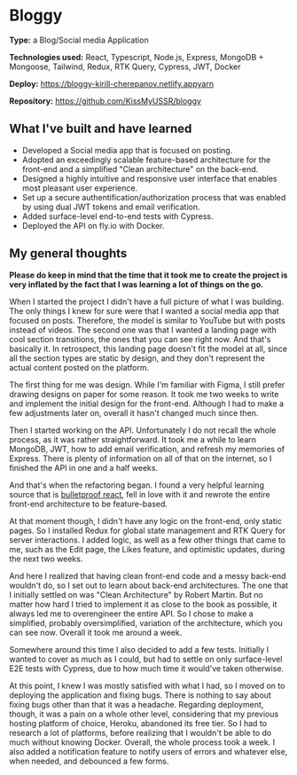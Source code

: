 # Bloggy

**Type:** a Blog/Social media Application

**Technologies used:** React, Typescript, Node.js, Express, MongoDB + Mongoose, Tailwind, Redux, RTK Query, Cypress, JWT, Docker

**Deploy:** https://bloggy-kirill-cherepanov.netlify.appyarn

**Repository:** https://github.com/KissMyUSSR/bloggy

## What I've built and have learned

- Developed a Social media app that is focused on posting.
- Adopted an exceedingly scalable feature-based architecture for the front-end and a simplified "Clean architecture" on the back-end.
- Designed a highly intuitive and responsive user interface that enables most pleasant user experience.
- Set up a secure authentification/authorization process that was enabled by using dual JWT tokens and email verification.
- Added surface-level end-to-end tests with Cypress.
- Deployed the API on fly.io with Docker.

## My general thoughts

**Please do keep in mind that the time that it took me to create the project is very inflated by the fact that I was learning a lot of things on the go.**

When I started the project I didn't have a full picture of what I was building. The only things I knew for sure were that I wanted a social media app that focused on posts. Therefore, the model is similar to YouTube but with posts instead of videos. The second one was that I wanted a landing page with cool section transitions, the ones that you can see right now. And that's basically it. In retrospect, this landing page doesn't fit the model at all, since all the section types are static by design, and they don't represent the actual content posted on the platform.

The first thing for me was design. While I'm familiar with Figma, I still prefer drawing designs on paper for some reason. It took me two weeks to write and implement the initial design for the front-end. Although I had to make a few adjustments later on, overall it hasn't changed much since then.

Then I started working on the API. Unfortunately I do not recall the whole process, as it was rather straightforward. It took me a while to learn MongoDB, JWT, how to add email verification, and refresh my memories of Express. There is plenty of information on all of that on the internet, so I finished the API in one and a half weeks.

And that's when the refactoring began. I found a very helpful learning source that is [bulletproof react](https://github.com/alan2207/bulletproof-react), fell in love with it and rewrote the entire front-end architecture to be feature-based.

At that moment though, I didn't have any logic on the front-end, only static pages. So I installed Redux for global state management and RTK Query for server interactions. I added logic, as well as a few other things that came to me, such as the Edit page, the Likes feature, and optimistic updates, during the next two weeks.

And here I realized that having clean front-end code and a messy back-end wouldn't do, so I set out to learn about back-end architectures. The one that I initially settled on was "Clean Architecture" by Robert Martin. But no matter how hard I tried to implement it as close to the book as possible, it always led me to overengineer the entire API. So I chose to make a simplified, probably oversimplified, variation of the architecture, which you can see now. Overall it took me around a week.

Somewhere around this time I also decided to add a few tests. Initially I wanted to cover as much as I could, but had to settle on only surface-level E2E tests with Cypress, due to how much time it would've taken otherwise.

At this point, I knew I was mostly satisfied with what I had, so I moved on to deploying the application and fixing bugs. There is nothing to say about fixing bugs other than that it was a headache. Regarding deployment, though, it was a pain on a whole other level, considering that my previous hosting platform of choice, Heroku, abandoned its free tier. So I had to research a lot of platforms, before realizing that I wouldn't be able to do much without knowing Docker. Overall, the whole process took a week.
I also added a notification feature to notify users of errors and whatever else, when needed, and debounced a few forms.
